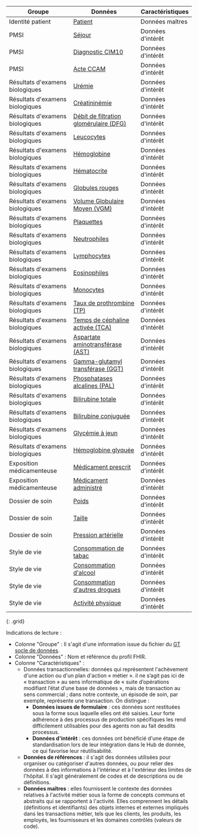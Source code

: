 
| Groupe | Données | Caractéristiques |
|--------|---------|------------------|
| Identité patient | [Patient](StructureDefinition-DMPatient.html) | Données maîtres |
| PMSI | [Séjour](StructureDefinition-DMEncounter.html) | Données d'intérêt |
| PMSI | [Diagnostic CIM10](StructureDefinition-DMCondition.html) | Données d'intérêt |
| PMSI | [Acte CCAM](StructureDefinition-DMProcedure.html) | Données d'intérêt |
| Résultats d'examens biologiques | [Urémie](StructureDefinition-DMObservationLaboratoryUremie.html) | Données d'intérêt |
| Résultats d'examens biologiques | [Créatininémie](StructureDefinition-DMObservationLaboratoryFonctionRenale.html) | Données d'intérêt |
| Résultats d'examens biologiques | [Débit de filtration glomérulaire (DFG)](StructureDefinition-DMObservationLaboratoryFonctionRenale.html) | Données d'intérêt |
| Résultats d'examens biologiques | [Leucocytes](StructureDefinition-DMObservationLaboratoryLeucocytes.html) | Données d'intérêt |
| Résultats d'examens biologiques | [Hémoglobine](StructureDefinition-DMObservationLaboratoryHemoglobine.html) | Données d'intérêt |
| Résultats d'examens biologiques | [Hématocrite](StructureDefinition-DMObservationLaboratoryHematocrite.html) | Données d'intérêt |
| Résultats d'examens biologiques | [Globules rouges](StructureDefinition-DMObservationLaboratoryErythrocytes.html) | Données d'intérêt |
| Résultats d'examens biologiques | [Volume Globulaire Moyen (VGM)](StructureDefinition-DMObservationLaboratoryVGM.html) | Données d'intérêt |
| Résultats d'examens biologiques | [Plaquettes](StructureDefinition-DMObservationLaboratoryPlaquettes.html) | Données d'intérêt |
| Résultats d'examens biologiques | [Neutrophiles](StructureDefinition-DMObservationLaboratoryNeutrophiles.html) | Données d'intérêt |
| Résultats d'examens biologiques | [Lymphocytes](StructureDefinition-DMObservationLaboratoryLymphocytes.html) | Données d'intérêt |
| Résultats d'examens biologiques | [Eosinophiles](StructureDefinition-DMObservationLaboratoryEosinophiles.html) | Données d'intérêt |
| Résultats d'examens biologiques | [Monocytes](StructureDefinition-DMObservationLaboratoryMonocytes.html) | Données d'intérêt |
| Résultats d'examens biologiques | [Taux de prothrombine (TP)](StructureDefinition-DMObservationLaboratoryTP.html) | Données d'intérêt |
| Résultats d'examens biologiques | [Temps de céphaline activée (TCA)](StructureDefinition-DMObservationLaboratoryTCA.html) | Données d'intérêt |
| Résultats d'examens biologiques | [Aspartate aminotransférase (AST)](StructureDefinition-DMObservationLaboratoryASAT.html) | Données d'intérêt |
| Résultats d'examens biologiques | [Gamma-glutamyl transférase (GGT)](StructureDefinition-DMObservationLaboratoryGGT.html) | Données d'intérêt |
| Résultats d'examens biologiques | [Phosphatases alcalines (PAL)](StructureDefinition-DMObservationLaboratoryPAL.html) | Données d'intérêt |
| Résultats d'examens biologiques | [Bilirubine totale](StructureDefinition-DMObservationLaboratoryBilirubineTotale.html) | Données d'intérêt |
| Résultats d'examens biologiques | [Bilirubine conjuguée](StructureDefinition-DMObservationLaboratoryBilirubineConjuguee.html) | Données d'intérêt |
| Résultats d'examens biologiques | [Glycémie à jeun](StructureDefinition-DMObservationLaboratoryGlycemieAJeun.html) | Données d'intérêt |
| Résultats d'examens biologiques | [Hémoglobine glyquée](StructureDefinition-DMObservationLaboratoryHbA1c.html) | Données d'intérêt |
| Exposition médicamenteuse | [Médicament prescrit](StructureDefinition-DMMedicationRequest.html) | Données d'intérêt |
| Exposition médicamenteuse | [Médicament administré](StructureDefinition-DMMedicationAdministration.html) | Données d'intérêt |
| Dossier de soin | [Poids](StructureDefinition-DMObservationBodyWeight.html) | Données d'intérêt |
| Dossier de soin | [Taille](StructureDefinition-DMObservationBodyHeight.html) | Données d'intérêt |
| Dossier de soin | [Pression artérielle](StructureDefinition-DMObservationBloodPressure.html) | Données d'intérêt |
| Style de vie | [Consommation de tabac](StructureDefinition-DMObservationSmokingStatus.html) | Données d'intérêt |
| Style de vie | [Consommation d'alcool](StructureDefinition-DMObservationAlcoholUseStatus.html) | Données d'intérêt |
| Style de vie | [Consommation d'autres drogues](StructureDefinition-DMObservationSubstanceUseStatus.html) | Données d'intérêt |
| Style de vie | [Activité physique](StructureDefinition-DMObservationExerciceStatus.html) | Données d'intérêt |
{: .grid}

Indications de lecture : 
- Colonne "Groupe" : Il s'agit d'une information issue du fichier du [GT socle de données](DocumentReference-CoreExigences.html).
- Colonne "Données" : Nom et référence du profil FHIR. 
- Colonne "Caractéristiques" :
  - Données transactionnelles: données qui représentent l'achèvement d'une action ou d'un plan d'action « métier ».  il ne s’agit pas ici de « transaction » au sens informatique de « suite d’opérations modifiant l’état d’une base de données », mais de transaction au sens commercial ; dans notre contexte, un épisode de soin, par exemple, représente une transaction. On distingue :
    - **Données issues de formulaire** : ces données sont restituées sous la forme sous laquelle elles ont été saisies. Leur forte adhérence à des processus de production spécifiques les rend difficilement utilisables pour des agents non au fait desdits processus. 
    - **Données d'intérêt** : ces données ont bénéficié d'une étape de standardisation lors de leur intégration dans le Hub de donnée, ce qui favorise leur réutilisabilité.
  - **Données de références** : il s'agit des données utilisées pour organiser ou catégoriser d'autres données, ou pour relier des données à des informations à l'intérieur et à l'extérieur des limites de l'hôpital. Il s'agit généralement de codes et de descriptions ou de définitions.
  - **Données maîtres** : elles fournissent le contexte des données relatives à l'activité métier sous la forme de concepts communs et abstraits qui se rapportent à l'activité. Elles comprennent les détails (définitions et identifiants) des objets internes et externes impliqués dans les transactions métier, tels que les clients, les produits, les employés, les fournisseurs et les domaines contrôlés (valeurs de code).